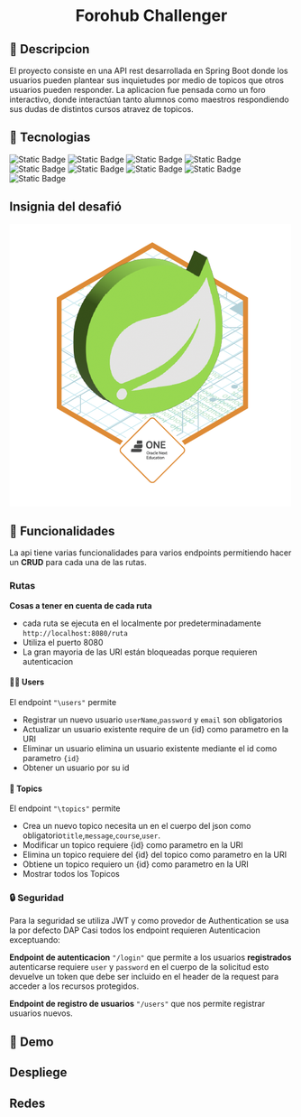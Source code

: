
<h1 align="center">Forohub Challenger</h1>

## 📃 Descripcion

El proyecto consiste en una API rest desarrollada en Spring Boot donde los usuarios 
pueden plantear sus inquietudes por medio de topicos que otros usuarios pueden responder.
La aplicacion fue pensada como un foro interactivo, donde interactúan tanto alumnos como maestros respondiendo
sus dudas de distintos cursos atravez de topicos.

## 🔧 Tecnologias

![Static Badge](https://img.shields.io/badge/Java-17.0.9-orange?style=for-the-badge&link=https%3A%2F%2Fwww.oracle.com%2Fjava%2Ftechnologies%2Fjavase%2Fjdk17-archive-downloads.html)
![Static Badge](https://img.shields.io/badge/Spring-%236DB33F?style=for-the-badge&logo=spring&logoColor=white&labelColor=%236DB33F&link=https%3A%2F%2Fspring.io%2F)
![Static Badge](https://img.shields.io/badge/Spring%20Securiy-6.3.1-black?style=for-the-badge&logo=springsecurity&logoColor=white&labelColor=black&link=https%3A%2F%2Fspring.io%2Fprojects%2Fspring-security)
![Static Badge](https://img.shields.io/badge/Spring_Boot-3.3.1-%236DB33F?style=for-the-badge&logo=springboot&logoColor=white&labelColor=%236DB33F&color=gray&link=https%3A%2F%2Fspring.io%2Fprojects%2Fspring-boot)
![Static Badge](https://img.shields.io/badge/Flyway-10.10.0-%23CC0200?style=for-the-badge&logo=flyway&logoColor=white&labelColor=%23CC0200&color=gray&link=https%3A%2F%2Fflywaydb.org%2F)
![Static Badge](https://img.shields.io/badge/Mysql-white?style=for-the-badge&logo=mysql&labelColor=white&color=blue)
![Static Badge](https://img.shields.io/badge/lombok-1.18.32-gray?style=for-the-badge&labelColor=blue&color=gray)
![Static Badge](https://img.shields.io/badge/Status-Completed-gray?style=for-the-badge&color=purple)
![Static Badge](https://img.shields.io/badge/Realase_Date-July-gray?style=for-the-badge&labelColor=black&color=yellow)

## Insignia del desafió

![Badge-Spring.png](Badge-Spring.png)

## 🔨 Funcionalidades 
La api tiene varias funcionalidades para varios endpoints
permitiendo hacer un **CRUD** para cada una de las rutas.

### Rutas
**Cosas a tener en cuenta de cada ruta**
- cada ruta se ejecuta en el localmente por predeterminadamente `http://localhost:8080/ruta`
- Utiliza el puerto 8080
- La gran mayoria de las URI están bloqueadas porque requieren autenticacion

#### 👨‍💻 Users
El endpoint `"\users"` permite
- Registrar un nuevo usuario `userName`,`password` y `email` son obligatorios
- Actualizar un usuario existente require de un {id} como parametro en la URI
- Eliminar un usuario elimina un usuario existente mediante el id como parametro `{id}`
- Obtener un usuario por su id 

#### 💬 Topics 
El endpoint `"\topics"` permite
- Crea un nuevo topico necesita un en el cuerpo del json como obligatorio`title`,`message`,`course`,`user`.
- Modificar un topico requiere {id} como parametro en la URI 
- Elimina un topico requiere del {id} del topico como parametro en la URI
- Obtiene un topico requiero un {id} como parametro en la URI
- Mostrar todos los Topicos

### 🔒 Seguridad
Para la seguridad se utiliza JWT y como provedor de Authentication se usa la por defecto DAP
Casi todos los endpoint requieren Autenticacion exceptuando:

 **Endpoint de autenticacion** `"/login"` que permite a los usuarios **registrados** autenticarse requiere `user` y `password` en el cuerpo de la solicitud esto devuelve un token que debe ser incluido en el header de la request para acceder a los recursos protegidos.

 **Endpoint de registro de usuarios** `"/users"` que nos permite registrar usuarios nuevos.

## 💽 Demo

## Despliege

## Redes



    

    



